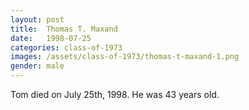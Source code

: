 ```yaml
---
layout: post
title:  Thomas T. Maxand
date:   1998-07-25
categories: class-of-1973
images: /assets/class-of-1973/thomas-t-maxand-1.png
gender: male
---
```

Tom died on July 25th, 1998. He was 43 years old.
